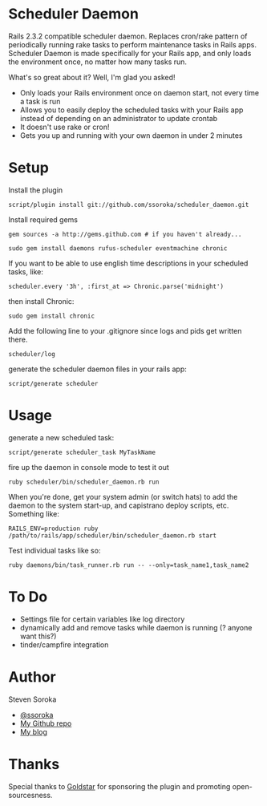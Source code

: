 Scheduler Daemon
================

Rails 2.3.2 compatible scheduler daemon.  Replaces cron/rake pattern of periodically running rake tasks 
to perform maintenance tasks in Rails apps. Scheduler Daemon is made specifically for your Rails app, 
and only loads the environment once, no matter how many tasks run.

What's so great about it?  Well, I'm glad you asked!

- Only loads your Rails environment once on daemon start, not every time a task is run
- Allows you to easily deploy the scheduled tasks with your Rails app instead of depending on an
  administrator to update crontab
- It doesn't use rake or cron!
- Gets you up and running with your own daemon in under 2 minutes

Setup
=====

Install the plugin

    script/plugin install git://github.com/ssoroka/scheduler_daemon.git

Install required gems

    gem sources -a http://gems.github.com # if you haven't already...

    sudo gem install daemons rufus-scheduler eventmachine chronic

If you want to be able to use english time descriptions in your scheduled tasks, like:

    scheduler.every '3h', :first_at => Chronic.parse('midnight')

then install Chronic:

    sudo gem install chronic

Add the following line to your .gitignore since logs and pids get written there.

    scheduler/log

generate the scheduler daemon files in your rails app:

    script/generate scheduler

Usage
=====

generate a new scheduled task:

    script/generate scheduler_task MyTaskName

fire up the daemon in console mode to test it out

    ruby scheduler/bin/scheduler_daemon.rb run

When you're done, get your system admin (or switch hats) to add the daemon to the system start-up, and
capistrano deploy scripts, etc.  Something like:

    RAILS_ENV=production ruby /path/to/rails/app/scheduler/bin/scheduler_daemon.rb start

Test individual tasks like so:

    ruby daemons/bin/task_runner.rb run -- --only=task_name1,task_name2

To Do
=====

- Settings file for certain variables like log directory
- dynamically add and remove tasks while daemon is running (? anyone want this?)
- tinder/campfire integration

Author
======

Steven Soroka

* [@ssoroka](http://twitter.com/ssoroka)
* [My Github repo](http://github.com/ssoroka)
* [My blog](http://blog.stevensoroka.ca)

Thanks
======

Special thanks to [Goldstar](http://www.goldstar.com) for sponsoring the plugin and promoting open-sourcesness.
